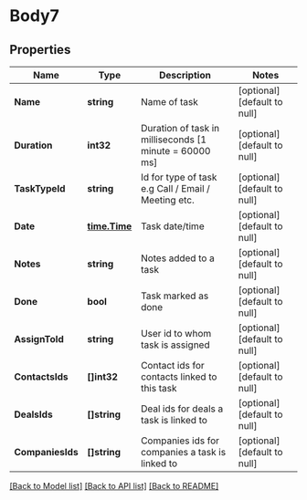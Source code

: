 # Body7

## Properties
Name | Type | Description | Notes
------------ | ------------- | ------------- | -------------
**Name** | **string** | Name of task | [optional] [default to null]
**Duration** | **int32** | Duration of task in milliseconds [1 minute &#x3D; 60000 ms] | [optional] [default to null]
**TaskTypeId** | **string** | Id for type of task e.g Call / Email / Meeting etc. | [optional] [default to null]
**Date** | [**time.Time**](time.Time.md) | Task date/time | [optional] [default to null]
**Notes** | **string** | Notes added to a task | [optional] [default to null]
**Done** | **bool** | Task marked as done | [optional] [default to null]
**AssignToId** | **string** | User id to whom task is assigned | [optional] [default to null]
**ContactsIds** | **[]int32** | Contact ids for contacts linked to this task | [optional] [default to null]
**DealsIds** | **[]string** | Deal ids for deals a task is linked to | [optional] [default to null]
**CompaniesIds** | **[]string** | Companies ids for companies a task is linked to | [optional] [default to null]

[[Back to Model list]](../README.md#documentation-for-models) [[Back to API list]](../README.md#documentation-for-api-endpoints) [[Back to README]](../README.md)



